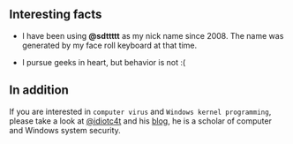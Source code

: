 
## Interesting facts

* I have been using **@sdttttt** as my nick name since 2008.
The name was generated by my face roll keyboard at that time.

* I pursue geeks in heart, but behavior is not :(

## In addition

If you are interested in `computer virus` and `Windows kernel programming`, please take a look at [@idiotc4t](https://github.com/idiotc4t) and his [blog](https://idiotc4t.gitbook.io/), he is a scholar of computer and Windows system security.

